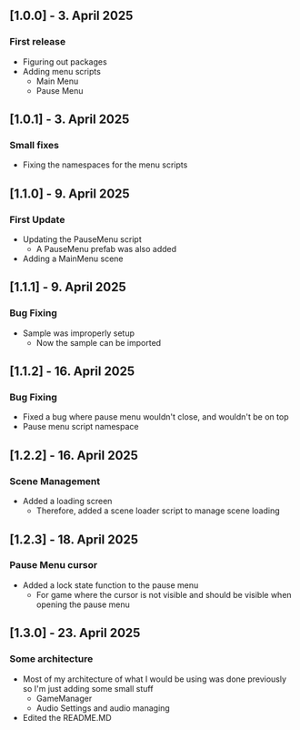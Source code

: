 ## [1.0.0] - 3. April 2025
### First release

- Figuring out packages
- Adding menu scripts
  - Main Menu
  - Pause Menu

## [1.0.1] - 3. April 2025
### Small fixes

- Fixing the namespaces for the menu scripts


## [1.1.0] - 9. April 2025
### First Update

- Updating the PauseMenu script
  - A PauseMenu prefab was also added
- Adding a MainMenu scene

## [1.1.1] - 9. April 2025
### Bug Fixing

- Sample was improperly setup
  - Now the sample can be imported

## [1.1.2] - 16. April 2025
### Bug Fixing

- Fixed a bug where pause menu wouldn't close, and wouldn't be on top
- Pause menu script namespace

## [1.2.2] - 16. April 2025
### Scene Management

- Added a loading screen
  - Therefore, added a scene loader script to manage scene loading

## [1.2.3] - 18. April 2025
### Pause Menu cursor

- Added a lock state function to the pause menu
  - For game where the cursor is not visible and should be visible when opening the pause menu

## [1.3.0] - 23. April 2025
### Some architecture

- Most of my architecture of what I would be using was done previously so I'm just adding some small stuff
  - GameManager
  - Audio Settings and audio managing
- Edited the README.MD